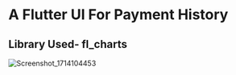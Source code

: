 # A Flutter UI For Payment History



## Library Used- fl_charts

![Screenshot_1714104453](https://github.com/VedantS28/UI_Payment_History_Flutter/assets/162162564/58cf8d12-8762-438c-a5bb-540a6b90a854)

